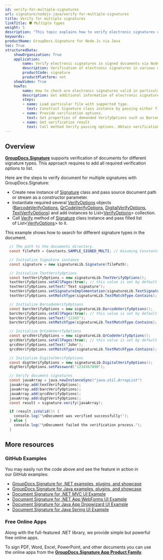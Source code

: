 ```yaml
---
id: verify-for-multiple-signatures
url: signature/nodejs-java/verify-for-multiple-signatures
title: Verify for multiple signatures
linkTitle: 🛡 Multiple types
weight: 5
description: "This topic explains how to verify electronic signatures of various types with GroupDocs.Signature API."
keywords: 
productName: GroupDocs.Signature for Node.Js via Java 
toc: True
structuredData:
    showOrganization: True
    application:    
        name: Verify electronic signatures in signed documents via Node.Js    
        description: Verification of electronic signatures in various documents in convenient way with Node.Js language and GroupDocs.Signature for Node.Js via Java APIs
        productCode: signature
        productPlatform: net 
    showVideo: True
    howTo:
        name: How to check are electronic signatures valid in particular document using Node.Js 
        description: Get additional information of electronic signatures validation for any documents in Node.Js
        steps:
        - name: Load particular file with supported type.
          text: Construct Signature class instance by passing either file path or stream. 
        - name: Provide verification options. 
          text: Set properties of demanded VerifyOptions such as BarcodeVerifyOptions or DigitalVerifyOptions. Various properties like text or BarcodeType depends on options type.
        - name: Get verification result
          text: Call method Verify passing options. Obtain verification result whose property IsValid must be true if verification succeed.
---
```

## Overview

[**GroupDocs.Signature**](https://products.groupdocs.com/signature/nodejs-java) supports verification of documents for different signature types. This approach requires to add all required verification options to list.

Here are the steps to verify document for multiple signatures with GroupDocs.Signature:

* Create new instance of [Signature](https://reference.groupdocs.com/signature/nodejs-java/groupdocs.signature/signature) class and pass source document path or stream as a constructor parameter.
* Instantiate required several [VerifyOptions](https://reference.groupdocs.com/signature/nodejs-java/groupdocs.signature.options/verifyoptions) objects ([BarcodeVerifyOptions](https://reference.groupdocs.com/signature/nodejs-java/groupdocs.signature.options/barcodeverifyoptions), [QrCodeVerifyOptions](https://reference.groupdocs.com/signature/nodejs-java/groupdocs.signature.options/qrcodeverifyoptions), [DigitalVerifyOptions](https://reference.groupdocs.com/signature/nodejs-java/groupdocs.signature.options/digitalverifyoptions), [TextVerifyOptions](https://reference.groupdocs.com/signature/nodejs-java/groupdocs.signature.options/textverifyoptions)) and add instances to List<[VerifyOptions](https://reference.groupdocs.com/signature/nodejs-java/groupdocs.signature.options/verifyoptions)\> collection.
* Call [Verify](https://reference.groupdocs.com/signature/nodejs-java/groupdocs.signature/signature/verify) method of [Signature](https://reference.groupdocs.com/signature/nodejs-java/groupdocs.signature/signature) class instance and pass filled list of List<[VerifyOptions](https://reference.groupdocs.com/signature/nodejs-java/groupdocs.signature.options/verifyoptions)\> to it.

This example shows how to search for different signature types in the document.

```csharp
  // The path to the documents directory.
  const filePath = Constants.SAMPLE_SIGNED_MULTI; // Assuming Constants.SAMPLE_SIGNED_MULTI is defined elsewhere

  // Initialize Signature instance
  const signature = new signatureLib.Signature(filePath);

  // Initialize TextVerifyOptions
  const textVerifyOptions = new signatureLib.TextVerifyOptions();
  textVerifyOptions.setAllPages(true); // this value is set by default
  textVerifyOptions.setText('Text signature');
  textVerifyOptions.setSignatureImplementation(signatureLib.TextSignatureImplementation.Native);
  textVerifyOptions.setMatchType(signatureLib.TextMatchType.Contains);

  // Initialize BarcodeVerifyOptions
  const barcVerifyOptions = new signatureLib.BarcodeVerifyOptions();
  barcVerifyOptions.setAllPages(true); // this value is set by default
  barcVerifyOptions.setText('12345');
  barcVerifyOptions.setMatchType(signatureLib.TextMatchType.Contains);

  // Initialize QrCodeVerifyOptions
  const qrcdVerifyOptions = new signatureLib.QrCodeVerifyOptions();
  qrcdVerifyOptions.setAllPages(true); // this value is set by default
  qrcdVerifyOptions.setText('John');
  qrcdVerifyOptions.setMatchType(signatureLib.TextMatchType.Contains);

  // Initialize DigitalVerifyOptions
  const digtVerifyOptions = new signatureLib.DigitalVerifyOptions();
  digtVerifyOptions.setPassword('1234567890');

  // Verify document signatures
  const javaArray = java.newInstanceSync("java.util.ArrayList")
  javaArray.add(textVerifyOptions);
  javaArray.add(barcVerifyOptions);
  javaArray.add(qrcdVerifyOptions);
  javaArray.add(digtVerifyOptions);
  const result = signature.verify(javaArray);

  if (result.isValid()) {
    console.log('\nDocument was verified successfully!');
  } else {
    console.log('\nDocument failed the verification process.');
  }
```


## More resources

### GitHub Examples

You may easily run the code above and see the feature in action in our GitHub examples:

* [GroupDocs.Signature for .NET 
examples, plugins, and showcase](https://github.com/groupdocs-signature/GroupDocs.Signature-for-.NET)
* [GroupDocs.Signature for Java examples, plugins, and showcase](https://github.com/groupdocs-signature/GroupDocs.Signature-for-Java)
* [Document Signature for .NET MVC UI Example](https://github.com/groupdocs-signature/GroupDocs.Signature-for-.NET-MVC)
* [Document Signature for .NET App WebForms UI Example](https://github.com/groupdocs-signature/GroupDocs.Signature-for-.NET-WebForms)
* [Document Signature for Java App Dropwizard UI Example](https://github.com/groupdocs-signature/GroupDocs.Signature-for-Java-Dropwizard)
* [Document Signature for Java Spring UI Example](https://github.com/groupdocs-signature/GroupDocs.Signature-for-Java-Spring)

### Free Online Apps

Along with the full-featured .NET library, we provide simple but powerful free online apps.

To sign PDF, Word, Excel, PowerPoint, and other documents you can use the online apps from the **[GroupDocs.Signature App Product Family](https://products.groupdocs.app/signature/family)**.
